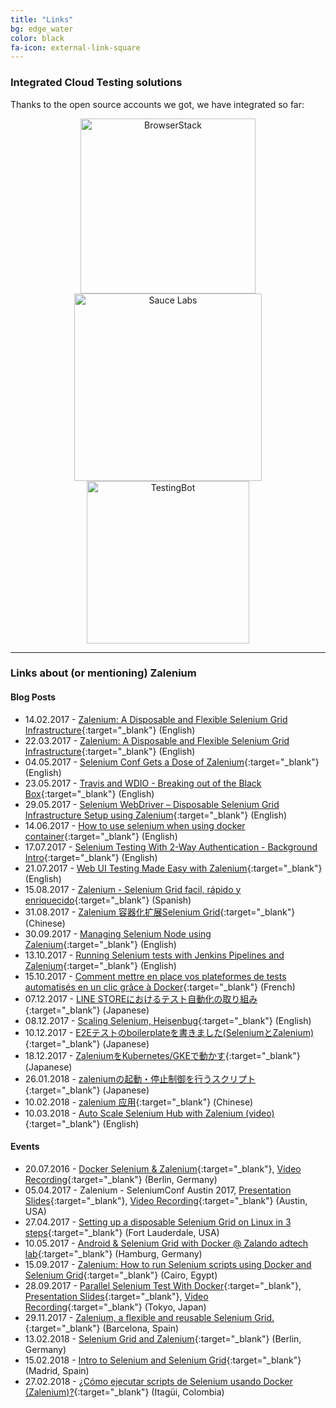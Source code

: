 ```yaml
---
title: "Links"
bg: edge_water
color: black
fa-icon: external-link-square
---
```


### Integrated Cloud Testing solutions

Thanks to the open source accounts we got, we have integrated so far:

<div align="center">
    <a target="_blank" href="https://www.browserstack.com/"><img alt="BrowserStack" src="img/browserstack_logo.png" width="280"></a>
    <a target="_blank" href="https://saucelabs.com/"><img alt="Sauce Labs" src="img/saucelabs_logo.png" width="300"></a>
    <a target="_blank" href="https://testingbot.com/"><img alt="TestingBot" src="img/testingbot_logo.png" width="260"></a>
</div>

*** 

### Links about (or mentioning) Zalenium

#### Blog Posts

* 14.02.2017 - [Zalenium: A Disposable and Flexible Selenium Grid Infrastructure](https://jobs.zalando.com/tech/blog/zalenium-a-disposable-and-flexible-selenium-grid-infrastructure/){:target="_blank"} (English)
* 22.03.2017 - [Zalenium: A Disposable and Flexible Selenium Grid Infrastructure](https://saucelabs.com/blog/zalenium-a-disposable-and-flexible-selenium-grid-infrastructure){:target="_blank"} (English)
* 04.05.2017 - [Selenium Conf Gets a Dose of Zalenium](https://jobs.zalando.com/tech/blog/selenium-conf-gets-a-dose-of-zalenium){:target="_blank"} (English)
* 23.05.2017 - [Travis and WDIO - Breaking out of the Black Box](https://www.gizra.com/content/travis-wdio/){:target="_blank"} (English)
* 29.05.2017 - [Selenium WebDriver – Disposable Selenium Grid Infrastructure Setup using Zalenium](http://www.testautomationguru.com/selenium-webdriver-disposable-selenium-grid-infrastructure-setup-using-zalenium/){:target="_blank"} (English)
* 14.06.2017 - [How to use selenium when using docker container](https://windsooon.github.io/2017/06/14/How%20to%20use%20selenium%20with%20docker/){:target="_blank"} (English)
* 17.07.2017 - [Selenium Testing With 2-Way Authentication - Background Intro](https://www.daniellakes.com/selenium-client-certificates-background/){:target="_blank"} (English)
* 21.07.2017 - [Web UI Testing Made Easy with Zalenium](http://blog.schlomo.schapiro.org/2017/07/web-ui-testing-made-easy-with-zalenium.html){:target="_blank"} (English)
* 15.08.2017 - [Zalenium - Selenium Grid facil, rápido y enriquecido](https://testingbaires.com/zalenium-selenium-grid-facil-rapido-enriquecido/){:target="_blank"} (Spanish)
* 31.08.2017 - [Zalenium 容器化扩展Selenium Grid](https://www.jianshu.com/p/75b181c165a4){:target="_blank"} (Chinese)
* 30.09.2017 - [Managing Selenium Node using Zalenium](http://www.thetestguys.com/2017/09/30/managing-selenium-node-using-zalenium/){:target="_blank"} (English)
* 13.10.2017 - [Running Selenium tests with Jenkins Pipelines and Zalenium](https://automatingguy.com/2017/10/13/selenium-tests-with-jenkins-and-zalenium/){:target="_blank"} (English)
* 15.10.2017 - [Comment mettre en place vos plateformes de tests automatisés en un clic grâce à Docker](http://www.all4test.fr/dossiers-thematiques/mettre-place-vos-plateformes-de-tests-automatises-clic-grace-a-docker/){:target="_blank"} (French)
* 07.12.2017 - [LINE STOREにおけるテスト自動化の取り組み](https://engineering.linecorp.com/ja/blog/detail/219){:target="_blank"} (Japanese)
* 08.12.2017 - [Scaling Selenium, Heisenbug](https://assets.contentful.com/ut4a3ciohj8i/3zr4H7dz7WUYu6acCiOIEa/5dbda4f5922f2f3f03d3f1a6412b7909/Simon_Stewart_Scaling_Selenium.pdf){:target="_blank"} (English)
* 10.12.2017 - [E2Eテストのboilerplateを書きました(SeleniumとZalenium)](https://qiita.com/re-fort/items/7875d317d406e66072e7){:target="_blank"} (Japanese)
* 18.12.2017 - [ZaleniumをKubernetes/GKEで動かす](http://swet.dena.com/entry/zalenium-kubernetes-gke){:target="_blank"} (Japanese)
* 26.01.2018 - [zaleniumの起動・停止制御を行うスクリプト](https://qiita.com/lyrical_erica/items/4148ebfb0a1ededcf42a){:target="_blank"} (Japanese)
* 10.02.2018 - [zalenium 应用](http://www.cnblogs.com/fnng/p/8439359.html){:target="_blank"} (Chinese)
* 10.03.2018 - [Auto Scale Selenium Hub with Zalenium (video)](https://www.youtube.com/watch?v=HWqtXqMHge0){:target="_blank"} (English)


#### Events

* 20.07.2016 - [Docker Selenium & Zalenium](https://www.meetup.com/en-AU/Berlin-Selenium-Meetup/events/231184482/){:target="_blank"}, [Video Recording](https://www.youtube.com/watch?v=JG0Mx5KIT7k){:target="_blank"} (Berlin, Germany)
* 05.04.2017 - Zalenium - SeleniumConf Austin 2017, [Presentation Slides](https://www.slideshare.net/wcmcgeejr/zalenium-seleniumconf-austin-2017){:target="_blank"}, [Video Recording](https://www.youtube.com/watch?v=W5qMsVrob6I){:target="_blank"} (Austin, USA)
* 27.04.2017 - [Setting up a disposable Selenium Grid on Linux in 3 steps](https://www.meetup.com/en-AU/South-Florida-Test-Automation/events/239327308/){:target="_blank"} (Fort Lauderdale, USA)
* 10.05.2017 - [Android & Selenium Grid with Docker @ Zalando adtech lab](https://www.meetup.com/en-AU/Docker-Hamburg/events/239301839/){:target="_blank"} (Hamburg, Germany)
* 15.09.2017 - [Zalenium: How to run Selenium scripts using Docker and Selenium Grid](https://www.meetup.com/en-AU/Cairo-Testing-Meetup/events/243107369/){:target="_blank"} (Cairo, Egypt)
* 28.09.2017 - [Parallel Selenium Test With Docker](http://linedevday.linecorp.com/jp/2017/#B-6){:target="_blank"}, [Presentation Slides](https://www.slideshare.net/linecorp/parallel-selenium-test-with-docker){:target="_blank"}, [Video Recording](https://www.youtube.com/watch?v=a0qvzOfH4dE){:target="_blank"} (Tokyo, Japan)
* 29.11.2017 - [Zalenium, a flexible and reusable Selenium Grid.](https://www.meetup.com/es-ES/Barcelona-QA-Meetup/events/244925486/){:target="_blank"} (Barcelona, Spain)
* 13.02.2018 - [Selenium Grid and Zalenium](https://www.meetup.com/nardozberlin/events/246647890/){:target="_blank"} (Berlin, Germany)
* 15.02.2018 - [Intro to Selenium and Selenium Grid](https://www.meetup.com/Madrid-Selenium-Meetup/events/247065938/){:target="_blank"} (Madrid, Spain)
* 27.02.2018 - [¿Cómo ejecutar scripts de Selenium usando Docker (Zalenium)?](https://www.meetup.com/Agile-Testing-Colombia/events/247004579){:target="_blank"} (Itagüi, Colombia)

